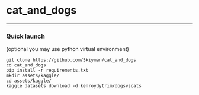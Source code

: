 # cat_and_dogs
---
### Quiсk launch 
(optional you may use python virtual environment)
```commandline
git clone https://github.com/Skiyman/cat_and_dogs
cd cat_and_dogs
pip install -r requirements.txt
mkdir assets/kaggle/
cd assets/kaggle/
kaggle datasets download -d kenroydytrim/dogsvscats
```
